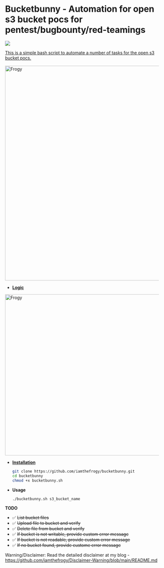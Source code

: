 # Bucketbunny - Automation for open s3 bucket pocs for pentest/bugbounty/red-teamings

![](https://visitor-badge.glitch.me/badge?page_id=iamthefrogy.bucketbunny)<a href="https://twitter.com/iamthefrogy"> 

This is a simple bash script to automate a number of tasks for the open s3 bucket pocs.<br/><br/>
<img src="https://user-images.githubusercontent.com/8291014/109222405-9e149d80-77b1-11eb-97ea-873560055c4e.png" alt="Frogy" title="Frogy" height="700" />

+ **Logic**<br/>
<img src="https://user-images.githubusercontent.com/8291014/109382683-dd3e0e00-78d9-11eb-850d-8cdb80f84d12.jpg" alt="Frogy" title="Frogy" height="525" />

+ **Installation**
    ```sh
    git clone https://github.com/iamthefrogy/bucketbunny.git
    cd bucketbunny
    chmod +x bucketbunny.sh
    ```
+ **Usage**
    ```sh
    ./bucketbunny.sh s3_bucket_name
    ```
    
**TODO**
- ✅ ~~List bucket files~~
- ✅ ~~Upload file to bucket and verify~~
- ✅ ~~Delete file from bucket and verify~~
- ✅ ~~If bucket is not writable, provide custom error message~~
- ✅ ~~If bucket is not readable, provide custom error message~~
- ✅ ~~If no bucket found, provide custome error message~~<br/>


Warning/Disclaimer: Read the detailed disclaimer at my blog - https://github.com/iamthefrogy/Disclaimer-Warning/blob/main/README.md <br/>
